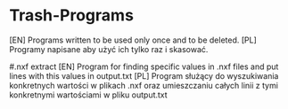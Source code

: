 # Trash-Programs
[EN] Programs written to be used only once and to be deleted.
[PL] Programy napisane aby użyć ich tylko raz i skasować.


#.nxf extract
[EN] Program for finding specific values in .nxf files and put lines with this values in output.txt
[PL] Program służący do wyszukiwania konkretnych wartości w plikach .nxf oraz umieszczaniu całych linii z tymi konkretnymi wartościami w pliku output.txt
